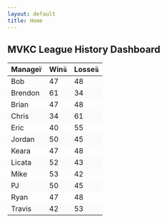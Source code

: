 ```yaml
---
layout: default
title: Home
---
```


## MVKC League History Dashboard

<div class="table-responsive">
  <table id="myTable" class="table table-striped table-bordered table-hover">
    <thead>
      <tr>
        <th>Manager</th>
        <th data-sort-method="number">Wins</th>
        <th data-sort-method="number">Losses</th>
      </tr>
    </thead>
    <tbody>
      <tr><td>Bob</td><td>47</td><td>48</td></tr>
      <tr><td>Brendon</td><td>61</td><td>34</td></tr>
      <tr><td>Brian</td><td>47</td><td>48</td></tr>
      <tr><td>Chris</td><td>34</td><td>61</td></tr>
      <tr><td>Eric</td><td>40</td><td>55</td></tr>
      <tr><td>Jordan</td><td>50</td><td>45</td></tr>
      <tr><td>Keara</td><td>47</td><td>48</td></tr>
      <tr><td>Licata</td><td>52</td><td>43</td></tr>
      <tr><td>Mike</td><td>53</td><td>42</td></tr>
      <tr><td>PJ</td><td>50</td><td>45</td></tr>
      <tr><td>Ryan</td><td>47</td><td>48</td></tr>
      <tr><td>Travis</td><td>42</td><td>53</td></tr>
    </tbody>
  </table>
</div>

<style>
  /* Table header sort arrows */
  #myTable th {
    position: relative;
    cursor: pointer;
    user-select: none;
  }
  #myTable th:after {
    content: '⇅';
    font-size: 0.7em;
    position: absolute;
    right: 8px;
    color: #aaa;
    transition: transform 0.2s ease, color 0.2s ease;
  }
  #myTable th.tablesort-up:after {
    content: '↑' !important;
    color: #007bff !important;
  }
  #myTable th.tablesort-down:after {
    content: '↓' !important;
    color: #007bff !important;
  }

  /* Hover highlight for rows */
  #myTable tbody tr:hover {
    background-color: #f1f1f1;
  }

  /* Zebra striping */
  #myTable tbody tr:nth-child(even) {
    background-color: #fafafa;
  }
</style>

<!-- Tablesort JS -->
<script src="https://unpkg.com/tablesort@5.2.1/dist/tablesort.min.js"></script>
<script src="{{ '/assets/js/tablesort-init.js' | relative_url }}"></script>